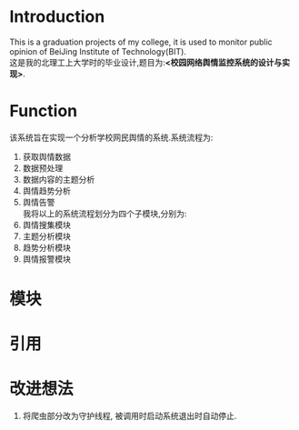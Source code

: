 # Introduction
This is a graduation projects of my college, it is used to monitor public opinion of BeiJing Institute of Technology(BIT).   
这是我的北理工上大学时的毕业设计,题目为:**<校园网络舆情监控系统的设计与实现>**.

# Function
该系统旨在实现一个分析学校网民舆情的系统.系统流程为:  
1. 获取舆情数据  
2. 数据预处理  
3. 数据内容的主题分析  
4. 舆情趋势分析  
5. 舆情告警   
我将以上的系统流程划分为四个子模块,分别为:  
1. 舆情搜集模块  
2. 主题分析模块  
3. 趋势分析模块  
4. 舆情报警模块  

# 模块

# 引用

# 改进想法

1. 将爬虫部分改为守护线程, 被调用时启动系统退出时自动停止.
